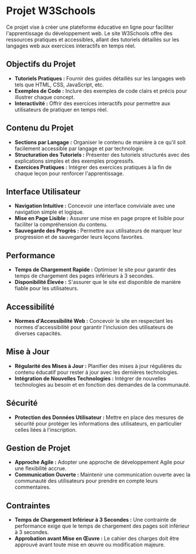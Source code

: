 # Projet W3Schools

Ce projet vise à créer une plateforme éducative en ligne pour faciliter l'apprentissage du développement web. Le site W3Schools offre des ressources pratiques et accessibles, allant des tutoriels détaillés sur les langages web aux exercices interactifs en temps réel.

## Objectifs du Projet

- **Tutoriels Pratiques :** Fournir des guides détaillés sur les langages web tels que HTML, CSS, JavaScript, etc.
- **Exemples de Code :** Inclure des exemples de code clairs et précis pour illustrer chaque concept.
- **Interactivité :** Offrir des exercices interactifs pour permettre aux utilisateurs de pratiquer en temps réel.

## Contenu du Projet

- **Sections par Langage :** Organiser le contenu de manière à ce qu'il soit facilement accessible par langage et par technologie.
- **Structuration des Tutoriels :** Présenter des tutoriels structurés avec des explications simples et des exemples progressifs.
- **Exercices Pratiques :** Intégrer des exercices pratiques à la fin de chaque leçon pour renforcer l'apprentissage.

## Interface Utilisateur

- **Navigation Intuitive :** Concevoir une interface conviviale avec une navigation simple et logique.
- **Mise en Page Lisible :** Assurer une mise en page propre et lisible pour faciliter la compréhension du contenu.
- **Sauvegarde des Progrès :** Permettre aux utilisateurs de marquer leur progression et de sauvegarder leurs leçons favorites.

## Performance

- **Temps de Chargement Rapide :** Optimiser le site pour garantir des temps de chargement des pages inférieurs à 3 secondes.
- **Disponibilité Élevée :** S'assurer que le site est disponible de manière fiable pour les utilisateurs.

## Accessibilité

- **Normes d'Accessibilité Web :** Concevoir le site en respectant les normes d'accessibilité pour garantir l'inclusion des utilisateurs de diverses capacités.

## Mise à Jour

- **Régularité des Mises à Jour :** Planifier des mises à jour régulières du contenu éducatif pour rester à jour avec les dernières technologies.
- **Intégration de Nouvelles Technologies :** Intégrer de nouvelles technologies au besoin et en fonction des demandes de la communauté.

## Sécurité

- **Protection des Données Utilisateur :** Mettre en place des mesures de sécurité pour protéger les informations des utilisateurs, en particulier celles liées à l'inscription.

## Gestion de Projet

- **Approche Agile :** Adopter une approche de développement Agile pour une flexibilité accrue.
- **Communication Ouverte :** Maintenir une communication ouverte avec la communauté des utilisateurs pour prendre en compte leurs commentaires.

## Contraintes

- **Temps de Chargement Inférieur à 3 Secondes :** Une contrainte de performance exige que le temps de chargement des pages soit inférieur à 3 secondes.
- **Approbation avant Mise en Œuvre :** Le cahier des charges doit être approuvé avant toute mise en œuvre ou modification majeure.

